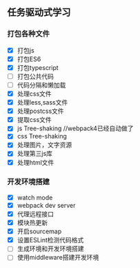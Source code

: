 ## 任务驱动式学习

### 打包各种文件
- [x] 打包js
- [x] 打包ES6
- [x] 打包typescript
- [ ] 打包公共代码
- [ ] 代码分隔和懒加载
- [x] 处理css文件
- [x] 处理less,sass文件
- [x] 处理postcss文件
- [x] 提取css文件
- [x] js Tree-shaking //webpack4已经自动做了
- [x] css Tree-shaking
- [x] 处理图片，文字资源
- [x] 处理第三js库
- [x] 处理html文件

### 开发环境搭建
- [x] watch mode
- [x] webpack dev server
- [x] 代理远程接口
- [x] 模块热更新
- [x] 开启sourcemap
- [x] 设置ESLint检测代码格式
- [ ] 生成环境和开发环境搭建
- [ ] 使用middleware搭建开发环境